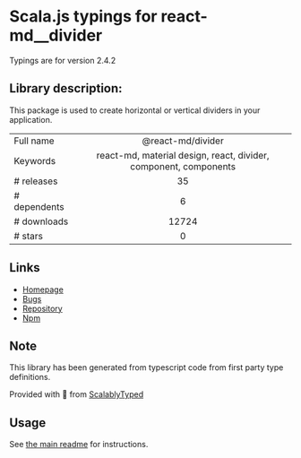 
# Scala.js typings for react-md__divider

Typings are for version 2.4.2

## Library description:
This package is used to create horizontal or vertical dividers in your application.

|                    |                 |
| ------------------ | :-------------: |
| Full name          | @react-md/divider |
| Keywords           | react-md, material design, react, divider, component, components |
| # releases         | 35 |
| # dependents       | 6 |
| # downloads        | 12724 |
| # stars            | 0 |

## Links
- [Homepage](https://react-md.dev/packages/divider/demos)
- [Bugs](https://github.com/mlaursen/react-md/issues)
- [Repository](https://github.com/mlaursen/react-md)
- [Npm](https://www.npmjs.com/package/%40react-md%2Fdivider)
    


## Note
This library has been generated from typescript code from first party type definitions.

Provided with :purple_heart: from [ScalablyTyped](https://github.com/oyvindberg/ScalablyTyped)

## Usage
See [the main readme](../../readme.md) for instructions.


